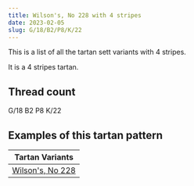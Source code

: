 ```yaml
---
title: Wilson's, No 228 with 4 stripes
date: 2023-02-05
slug: G/18/B2/P8/K/22
---
```

This is a list of all the tartan sett variants with 4 stripes.

It is a 4 stripes tartan.


## Thread count
G/18 B2 P8 K/22

## Examples of this tartan pattern

| Tartan Variants |
|---------------|
| [Wilson's, No 228](/variants/g/18/b2/p8/k/22-b5480b0-g008000-k000000-p800080)||
